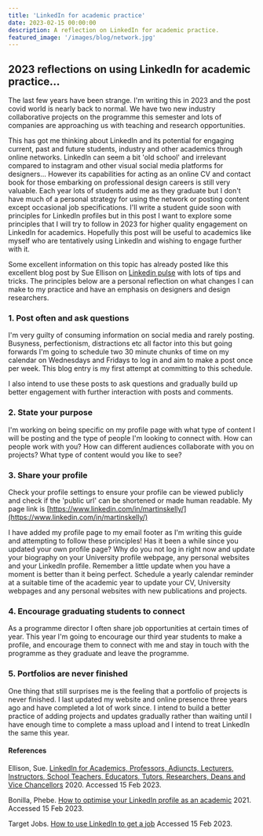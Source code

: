 ```yaml
---
title: 'LinkedIn for academic practice'
date: 2023-02-15 00:00:00
description: A reflection on LinkedIn for academic practice.
featured_image: '/images/blog/network.jpg'
---
```


## 2023 reflections on using LinkedIn for academic practice...

The last few years have been strange. I'm writing this in 2023 and the post covid world is nearly back to normal. We have two new industry collaborative projects on the programme this semester and lots of companies are approaching us with teaching and research opportunities.

This has got me thinking about LinkedIn and its potential for engaging current, past and future students, industry and other academics through online networks. LinkedIn can seem a bit 'old school' and irrelevant compared to instagram and other visual social media platforms for designers... However its capabilities for acting as an online CV and contact book for those embarking on professional design careers is still very valuable. Each year lots of students add me as they graduate but I don't have much of a personal strategy for using the network or posting content except occasional job specifications. I'll write a student guide soon with principles for LinkedIn profiles but in this post I want to explore some principles that I will try to follow in 2023 for higher quality engagement on LinkedIn for academics. Hopefully this post will be useful to academics like myself who are tentatively using LinkedIn and wishing to engage further with it.

Some excellent information on this topic has already posted like this excellent blog post by Sue Ellison on [Linkedin pulse](https://www.linkedin.com/pulse/linkedin-academics-professors-adjuncts-lecturers-school-sue-ellson) with lots of tips and tricks. The principles below are a personal reflection on what changes I can make to my practice and have an emphasis on designers and design researchers.

### 1. Post often and ask questions
I'm very guilty of consuming information on social media and rarely posting. Busyness, perfectionism, distractions etc all factor into this but going forwards I'm going to schedule two 30 minute chunks of time on my calendar on Wednesdays and Fridays to log in and aim to make a post once per week. This blog entry is my first attempt at committing to this schedule.

I also intend to use these posts to ask questions and gradually build up better engagement with further interaction with posts and comments.

### 2. State your purpose

I'm working on being specific on my profile page with what type of content I will be posting and the type of people I'm looking to connect with. How can people work with you? How can different audiences collaborate with you on projects? What type of content would you like to see?

### 3. Share your profile

Check your profile settings to ensure your profile can be viewed publicly and check if the 'public url' can be shortened or made human readable. My page link is [https://www.linkedin.com/in/martinskelly/](https://www.linkedin.com/in/martinskelly/)

I have added my profile page to my email footer as I'm writing this guide and attempting to follow these principles! Has it been a while since you updated your own profile page?  Why do you not log in right now and update your biography on your University profile webpage, any personal websites and your LinkedIn profile. Remember a little update when you have a moment is better than it being perfect.  Schedule a yearly calendar reminder at a suitable time of the academic year to update your CV, University webpages and any personal websites with new publications and projects.

### 4. Encourage graduating students to connect

As a programme director I often share job opportunities at certain times of year. This year I'm going to encourage our third year students to make a profile, and encourage them to connect with me and stay in touch with the programme as they graduate and leave the programme.

### 5. Portfolios are never finished

One thing that still surprises me is the feeling that a portfolio of projects is never finished. I last updated my website and online presence three years ago and have completed a lot of work since. I intend to build a better practice of adding projects and updates gradually rather than waiting until I have enough time to complete a mass upload and I intend to treat LinkedIn the same this year.


#### References

Ellison, Sue. [LinkedIn for Academics, Professors, Adjuncts, Lecturers, Instructors, School Teachers, Educators, Tutors, Researchers, Deans and Vice Chancellors](https://www.linkedin.com/pulse/linkedin-academics-professors-adjuncts-lecturers-school-sue-ellson) 2020. Accessed 15 Feb 2023.

Bonilla, Phebe. [How to optimise your LinkedIn profile as an academic](https://www.researchretold.com/how-to-optimise-your-linkedin-profile-as-an-academic/) 2021. Accessed 15 Feb 2023.

Target Jobs. [How to use LinkedIn to get a job](https://targetjobs.co.uk/careers-advice/finding-a-job/how-use-linkedin-get-job) Accessed 15 Feb 2023.
